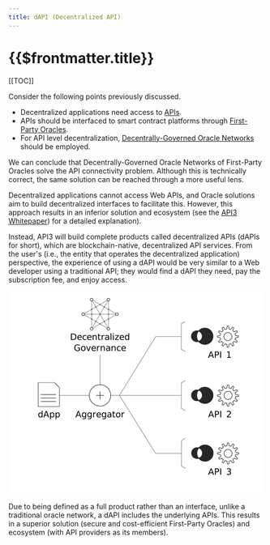 ```yaml
---
title: dAPI (Decentralized API)
---
```


# {{$frontmatter.title}}

[[TOC]]

Consider the following points previously discussed.

* Decentralized applications need access to [APIs](./apis.md).
* APIs should be interfaced to smart contract platforms through [First-Party Oracles](./first-party-oracles.md).
* For API level decentralization, [Decentrally-Governed Oracle Networks](./decentrally-governed-oracle-networks.md) should be employed.

We can conclude that Decentrally-Governed Oracle Networks of First-Party Oracles solve the API connectivity problem. Although this is technically correct, the same solution can be reached through a more useful lens.

Decentralized applications cannot access Web APIs, and Oracle solutions aim to build decentralized interfaces to facilitate this. However, this approach results in an inferior solution and ecosystem (see the <a href="../../api3-whitepaper.pdf" target="_whitepaper_pdf">API3 Whitepaper</a>) for a detailed explanation).

Instead, API3 will build complete products called decentralized APIs (dAPIs for short), which are blockchain-native, decentralized API services. From the user's (i.e., the entity that operates the decentralized application) perspective, the experience of using a dAPI would be very similar to a Web developer using a traditional API; they would find a dAPI they need, pay the subscription fee, and enjoy access.

![dapi.png](../figures/dapi.png)

Due to being defined as a full product rather than an interface, unlike a traditional oracle network, a dAPI includes the underlying APIs. This results in a superior solution (secure and cost-efficient First-Party Oracles) and ecosystem (with API providers as its members).
